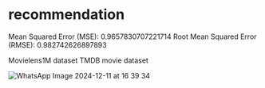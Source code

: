 # recommendation

Mean Squared Error (MSE): 0.9657830707221714
Root Mean Squared Error (RMSE): 0.982742626897893

Movielens1M dataset
TMDB movie dataset

![WhatsApp Image 2024-12-11 at 16 39 34](https://github.com/user-attachments/assets/4887af69-73e4-4424-8467-1e4457b3e469)

